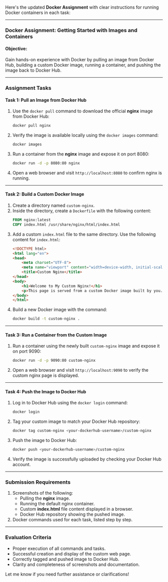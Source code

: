 Here's the updated **Docker Assignment** with clear instructions for running Docker containers in each task:

---

### **Docker Assignment: Getting Started with Images and Containers**

#### **Objective:**
Gain hands-on experience with Docker by pulling an image from Docker Hub, building a custom Docker image, running a container, and pushing the image back to Docker Hub.

---

### **Assignment Tasks**

#### **Task 1: Pull an Image from Docker Hub**
1. Use the `docker pull` command to download the official **nginx** image from Docker Hub:
   ```bash
   docker pull nginx
   ```
2. Verify the image is available locally using the `docker images` command:
   ```bash
   docker images
   ```
3. Run a container from the **nginx** image and expose it on port 8080:
   ```bash
   docker run -d -p 8080:80 nginx
   ```
4. Open a web browser and visit `http://localhost:8080` to confirm nginx is running.

---

#### **Task 2: Build a Custom Docker Image**
1. Create a directory named `custom-nginx`.
2. Inside the directory, create a `Dockerfile` with the following content:
   ```dockerfile
   FROM nginx:latest
   COPY index.html /usr/share/nginx/html/index.html
   ```
3. Add a custom `index.html` file to the same directory. Use the following content for `index.html`:
   ```html
   <!DOCTYPE html>
   <html lang="en">
   <head>
       <meta charset="UTF-8">
       <meta name="viewport" content="width=device-width, initial-scale=1.0">
       <title>Custom Nginx</title>
   </head>
   <body>
       <h1>Welcome to My Custom Nginx!</h1>
       <p>This page is served from a custom Docker image built by you.</p>
   </body>
   </html>
   ```
4. Build a new Docker image with the command:
   ```bash
   docker build -t custom-nginx .
   ```

---

#### **Task 3: Run a Container from the Custom Image**
1. Run a container using the newly built `custom-nginx` image and expose it on port 9090:
   ```bash
   docker run -d -p 9090:80 custom-nginx
   ```
2. Open a web browser and visit `http://localhost:9090` to verify the custom nginx page is displayed.

---

#### **Task 4: Push the Image to Docker Hub**
1. Log in to Docker Hub using the `docker login` command:
   ```bash
   docker login
   ```
2. Tag your custom image to match your Docker Hub repository:
   ```bash
   docker tag custom-nginx <your-dockerhub-username>/custom-nginx
   ```
3. Push the image to Docker Hub:
   ```bash
   docker push <your-dockerhub-username>/custom-nginx
   ```
4. Verify the image is successfully uploaded by checking your Docker Hub account.

---

### **Submission Requirements**
1. Screenshots of the following:
   - Pulling the **nginx** image.
   - Running the default nginx container.
   - Custom **index.html** file content displayed in a browser.
   - Docker Hub repository showing the pushed image.
2. Docker commands used for each task, listed step by step.

---

### **Evaluation Criteria**
- Proper execution of all commands and tasks.
- Successful creation and display of the custom web page.
- Correctly tagged and pushed image to Docker Hub.
- Clarity and completeness of screenshots and documentation.

Let me know if you need further assistance or clarifications!
